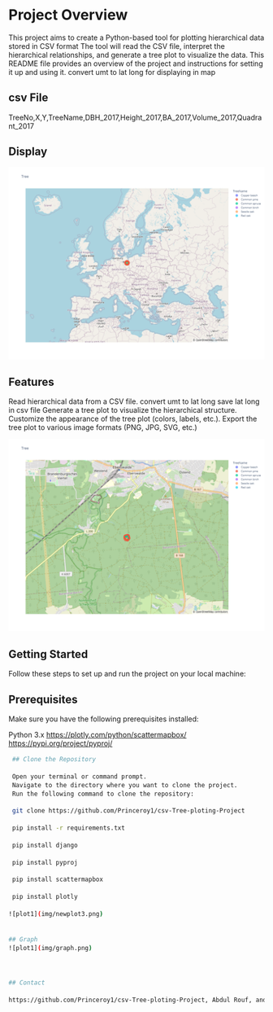 # Project Overview

This project aims to create a Python-based tool for plotting hierarchical data stored in CSV format The tool will read the CSV file,
interpret the hierarchical relationships, and generate a tree plot to visualize the data. This README file provides an overview of the project and instructions for setting it up and using it.
convert umt to lat long for displaying in map
## csv File
 TreeNo,X,Y,TreeName,DBH_2017,Height_2017,BA_2017,Volume_2017,Quadrant_2017
 
 ## Display 
 
 ![plot1](img/newplot1.png)

## Features
 Read hierarchical data from a CSV file.
 convert umt to lat long
 save lat long in csv file
 Generate a tree plot to visualize the hierarchical structure.
 Customize the appearance of the tree plot (colors, labels, etc.).
 Export the tree plot to various image formats (PNG, JPG, SVG, etc.)

 
 ![plot1](img/newplot2.png)
## Getting Started
Follow these steps to set up and run the project on your local machine:

## Prerequisites
 Make sure you have the following prerequisites installed:

 Python 3.x
 https://plotly.com/python/scattermapbox/
 https://pypi.org/project/pyproj/

 ```bash
  ## Clone the Repository

  Open your terminal or command prompt.
  Navigate to the directory where you want to clone the project.
  Run the following command to clone the repository:

  git clone https://github.com/Princeroy1/csv-Tree-ploting-Project

  pip install -r requirements.txt

  pip install django

  pip install pyproj

  pip install scattermapbox

  pip install plotly

![plot1](img/newplot3.png)


## Graph
 ![plot1](img/graph.png)



## Contact

 https://github.com/Princeroy1/csv-Tree-ploting-Project, Abdul Rouf, and abdulrouf8010@gmail.com 



 
 
